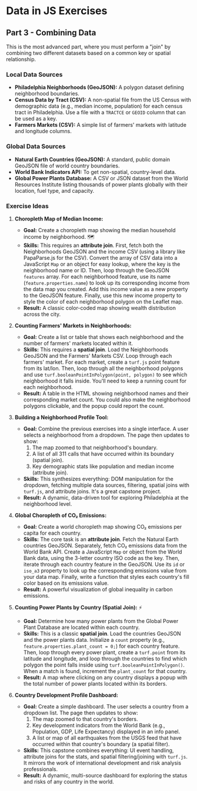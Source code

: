 # Data in JS Exercises

## Part 3 - Combining Data

This is the most advanced part, where you must perform a "join" by combining two different datasets based on a common key or spatial relationship.

### **Local Data Sources**

* **Philadelphia Neighborhoods (GeoJSON):** A polygon dataset defining neighborhood boundaries.
* **Census Data by Tract (CSV):** A non-spatial file from the US Census with demographic data (e.g., median income, population) for each census tract in Philadelphia. Use a file with a `TRACTCE` or `GEOID` column that can be used as a key.
* **Farmers Markets (CSV):** A simple list of farmers' markets with latitude and longitude columns.

### **Global Data Sources**

* **Natural Earth Countries (GeoJSON):** A standard, public domain GeoJSON file of world country boundaries.
* **World Bank Indicators API:** To get non-spatial, country-level data.
* **Global Power Plants Database:** A CSV or JSON dataset from the World Resources Institute listing thousands of power plants globally with their location, fuel type, and capacity.

### **Exercise Ideas**

1. **Choropleth Map of Median Income:**
    * **Goal:** Create a choropleth map showing the median household income by neighborhood. 🗺️
    * **Skills:** This requires an **attribute join**. First, fetch both the Neighborhoods GeoJSON and the income CSV (using a library like PapaParse.js for the CSV). Convert the array of CSV data into a JavaScript `Map` or an object for easy lookup, where the key is the neighborhood name or ID. Then, loop through the GeoJSON `features` array. For each neighborhood feature, use its name (`feature.properties.name`) to look up its corresponding income from the data map you created. Add this income value as a new property to the GeoJSON feature. Finally, use this new income property to style the color of each neighborhood polygon on the Leaflet map.
    * **Result:** A classic color-coded map showing wealth distribution across the city.

2. **Counting Farmers' Markets in Neighborhoods:**
    * **Goal:** Create a list or table that shows each neighborhood and the number of farmers' markets located within it.
    * **Skills:** This requires a **spatial join**. Load the Neighborhoods GeoJSON and the Farmers' Markets CSV. Loop through each farmers' market. For each market, create a `turf.js` point feature from its lat/lon. Then, loop through all the neighborhood polygons and use `turf.booleanPointInPolygon(point, polygon)` to see which neighborhood it falls inside. You'll need to keep a running count for each neighborhood.
    * **Result:** A table in the HTML showing neighborhood names and their corresponding market count. You could also make the neighborhood polygons clickable, and the popup could report the count.

3. **Building a Neighborhood Profile Tool:**
    * **Goal:** Combine the previous exercises into a single interface. A user selects a neighborhood from a dropdown. The page then updates to show:
        1. The map zoomed to that neighborhood's boundary.
        2. A list of all 311 calls that have occurred within its boundary (spatial join).
        3. Key demographic stats like population and median income (attribute join).
    * **Skills:** This synthesizes everything: DOM manipulation for the dropdown, fetching multiple data sources, filtering, spatial joins with `turf.js`, and attribute joins. It's a great capstone project.
    * **Result:** A dynamic, data-driven tool for exploring Philadelphia at the neighborhood level.

4. **Global Choropleth of CO₂ Emissions:**
    * **Goal:** Create a world choropleth map showing CO₂ emissions per capita for each country.
    * **Skills:** The core task is an **attribute join**. Fetch the Natural Earth countries GeoJSON. Separately, fetch CO₂ emissions data from the World Bank API. Create a JavaScript `Map` or object from the World Bank data, using the 3-letter country ISO code as the key. Then, iterate through each country feature in the GeoJSON. Use its `id` or `iso_a3` property to look up the corresponding emissions value from your data map. Finally, write a function that styles each country's fill color based on its emissions value.
    * **Result:** A powerful visualization of global inequality in carbon emissions.

5. **Counting Power Plants by Country (Spatial Join):** ⚡
    * **Goal:** Determine how many power plants from the Global Power Plant Database are located within each country.
    * **Skills:** This is a classic **spatial join**. Load the countries GeoJSON and the power plants data. Initialize a `count` property (e.g., `feature.properties.plant_count = 0;`) for each country feature. Then, loop through every power plant, create a `turf.point` from its latitude and longitude, and loop through the countries to find which polygon the point falls inside using `turf.booleanPointInPolygon()`. When a match is found, increment the `plant_count` for that country.
    * **Result:** A map where clicking on any country displays a popup with the total number of power plants located within its borders.

6. **Country Development Profile Dashboard:**
    * **Goal:** Create a simple dashboard. The user selects a country from a dropdown list. The page then updates to show:
        1. The map zoomed to that country's borders.
        2. Key development indicators from the World Bank (e.g., Population, GDP, Life Expectancy) displayed in an info panel.
        3. A list or map of all earthquakes from the USGS feed that have occurred within that country's boundary (a spatial filter).
    * **Skills:** This capstone combines everything: UI event handling, attribute joins for the stats, and spatial filtering/joining with `turf.js`. It mirrors the work of international development and risk analysis professionals.
    * **Result:** A dynamic, multi-source dashboard for exploring the status and risks of any country in the world.
